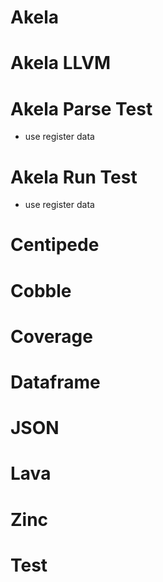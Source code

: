 # Akela

# Akela LLVM

# Akela Parse Test
* use register data

# Akela Run Test
* use register data

# Centipede

# Cobble

# Coverage

# Dataframe

# JSON

# Lava

# Zinc

# Test
